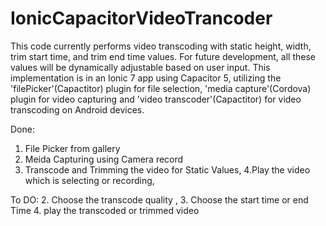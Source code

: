 # IonicCapacitorVideoTrancoder

This code currently performs video transcoding with static height, width, trim start time, and trim end time values. 
For future development, all these values will be dynamically adjustable based on user input. 
This implementation is in an Ionic 7 app using Capacitor 5, utilizing the 'filePicker'(Capactitor) plugin for file selection, 
'media capture'(Cordova) plugin for video capturing and 'video transcoder'(Capactitor) for video transcoding on Android devices.

Done:
1. File Picker from gallery
2. Meida Capturing using Camera record
3. Transcode and Trimming the video for Static Values,
4.Play the video which is selecting or recording,

To DO:
2. Choose the transcode quality ,
3. Choose the start time or end Time
4. play the transcoded or trimmed video
